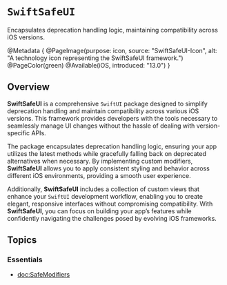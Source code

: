 # ``SwiftSafeUI``

Encapsulates deprecation handling logic, maintaining compatibility across iOS versions.

@Metadata {
    @PageImage(purpose: icon, source: "SwiftSafeUI-Icon", alt: "A technology icon representing the SwiftSafeUI framework.")
    @PageColor(green)
    @Available(iOS, introduced: "13.0")
}


## Overview

**SwiftSafeUI** is a comprehensive `SwiftUI` package designed to simplify deprecation handling and maintain compatibility across various iOS versions. This framework provides developers with the tools necessary to seamlessly manage UI changes without the hassle of dealing with version-specific APIs.

The package encapsulates deprecation handling logic, ensuring your app utilizes the latest methods while gracefully falling back on deprecated alternatives when necessary. By implementing custom modifiers, **SwiftSafeUI** allows you to apply consistent styling and behavior across different iOS environments, providing a smooth user experience.

Additionally, **SwiftSafeUI** includes a collection of custom views that enhance your `SwiftUI` development workflow, enabling you to create elegant, responsive interfaces without compromising compatibility. With **SwiftSafeUI**, you can focus on building your app’s features while confidently navigating the challenges posed by evolving iOS frameworks.


## Topics

### Essentials

- <doc:SafeModifiers>
